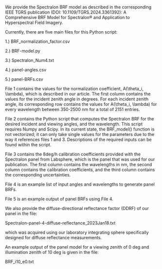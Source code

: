 We provide the Spectralon BRF model as described in the corresponding IEEE TGRS publication (DOI: 10.1109/TGRS.2024.3361392): A Comprehensive BRF Model for Spectralon® and Application to Hyperspectral Field Imagery.

Currently, there are five main files for this Python script:

1.) BRF_normalization_factor.csv

2.) BRF-model.py

3.) Spectralon_Num4.txt

4.) panel-angles.csv

5.) panel-BRFs.csv

File 1 contains the values for the normalization coefficient, A(\theta_i, \lambda), which is described in our article. The first column contains the values for the incident zenith angle in degrees. For each incident zenith angle, its corresponding row contains the values for A(\theta_i, \lambda) for every wavelength between 350-2500 nm for a total of 2151 entries.

File 2 contains the Python script that computes the Spectralon BRF for the desired incident and viewing angles, and the wavelength. This script requires Numpy and Scipy. In its current state, the BRF_model() function is not vectorized; it can only take single values for the parameters due to the way it references files 1 and 3. Descriptions of the required inputs can be found within the script.

File 3 contains the 8deg/h calibration coefficients provided with the Spectralon panel from Labsphere, which is the panel that was used for our publication. The first column contains the wavelengths in nm, the second column contains the calibration coefficients, and the third column contains the corresponding uncertainties.

File 4 is an example list of input angles and wavelengths to generate panel BRFs.

File 5 is an example output of panel BRFs using File 4.


We also provide the diffuse-directional reflectance factor (DDRF) of our panel in the file:

Spectralon-panel-4-diffuse-reflectance_2023Jan18.txt

which was acquired using our laboratory integrating sphere specifically designed for diffuse reflectance measurements.



An example output of the panel model for a viewing zenith of 0 deg and illumination zenith of 10 deg is given in the file:

BRF_i10_e0.txt

